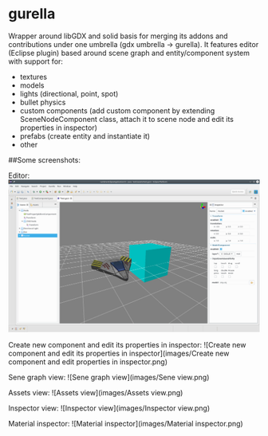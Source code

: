 # gurella
Wrapper around libGDX and solid basis for merging its addons and contributions under one umbrella (gdx umbrella -> gurella). It features editor (Eclipse plugin) based around scene graph and entity/component system with support for:
 * textures
 * models 
 * lights (directional, point, spot)
 * bullet physics
 * custom components (add custom component by extending SceneNodeComponent class, attach it to scene node and edit its properties in inspector)
 * prefabs (create entity and instantiate it)
 * other
 
##Some screenshots:

Editor:
![Editor](images/Editor.png)

Create new component and edit its properties in inspector:
![Create new component and edit its properties in inspector](images/Create new component and edit properties in inspector.png)

Sene graph view:
![Sene graph view](images/Sene view.png)

Assets view:
![Assets view](images/Assets view.png)

Inspector view:
![Inspector view](images/Inspector view.png)
 
Material inspector:
![Material inspector](images/Material inspector.png)
 
